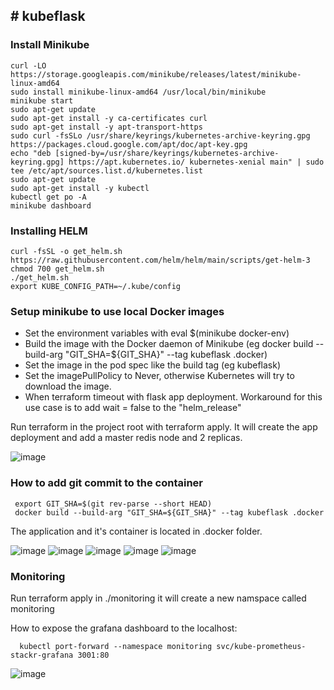 <h2># kubeflask</h2>

<h3>Install Minikube</h3>

```
curl -LO https://storage.googleapis.com/minikube/releases/latest/minikube-linux-amd64
sudo install minikube-linux-amd64 /usr/local/bin/minikube
minikube start
sudo apt-get update
sudo apt-get install -y ca-certificates curl
sudo apt-get install -y apt-transport-https
sudo curl -fsSLo /usr/share/keyrings/kubernetes-archive-keyring.gpg https://packages.cloud.google.com/apt/doc/apt-key.gpg
echo "deb [signed-by=/usr/share/keyrings/kubernetes-archive-keyring.gpg] https://apt.kubernetes.io/ kubernetes-xenial main" | sudo tee /etc/apt/sources.list.d/kubernetes.list
sudo apt-get update
sudo apt-get install -y kubectl
kubectl get po -A
minikube dashboard 
```

<h3>Installing HELM</h3>

```   
curl -fsSL -o get_helm.sh https://raw.githubusercontent.com/helm/helm/main/scripts/get-helm-3
chmod 700 get_helm.sh
./get_helm.sh
export KUBE_CONFIG_PATH=~/.kube/config
```

<h3>Setup minikube to use local Docker images</h3>

- Set the environment variables with eval $(minikube docker-env)
- Build the image with the Docker daemon of Minikube (eg docker build --build-arg "GIT_SHA=${GIT_SHA}" --tag kubeflask .docker)
- Set the image in the pod spec like the build tag (eg kubeflask)
- Set the imagePullPolicy to Never, otherwise Kubernetes will try to download the image.
- When terraform timeout with flask app deployment. Workaround for this use case is to add wait = false to the "helm_release"
 
 <p>Run terraform in the project root with terraform apply. It will create the app deployment and add a master redis node and 2 replicas.</p>

![image](https://user-images.githubusercontent.com/43659121/196553892-1f22439a-bf13-4571-9620-94ed20b3810c.png)


<h3>How to add git commit to the container</h3>
 
 ``` 
  export GIT_SHA=$(git rev-parse --short HEAD)
  docker build --build-arg "GIT_SHA=${GIT_SHA}" --tag kubeflask .docker
```

The application and it's container is located in .docker folder. 


![image](https://user-images.githubusercontent.com/43659121/196551425-79788159-dbd5-4a01-9909-c246912d842d.png)
![image](https://user-images.githubusercontent.com/43659121/196551504-1a2ad5c5-8f21-47cd-b202-4d5ba12e9c5c.png)
![image](https://user-images.githubusercontent.com/43659121/196551587-5ec76232-cfb3-427b-9484-0a3d93d35c2b.png)
![image](https://user-images.githubusercontent.com/43659121/196551632-d482eb75-a8e3-4478-bafa-d28914a92c47.png)
![image](https://user-images.githubusercontent.com/43659121/196551680-0d22550d-aca8-408f-8ab2-bf0c775e1a63.png)


<h3>Monitoring</h3>
Run terraform apply in ./monitoring it will create a new namspace called monitoring

How to expose the grafana dashboard to the localhost:

```
  kubectl port-forward --namespace monitoring svc/kube-prometheus-stackr-grafana 3001:80
```

![image](https://user-images.githubusercontent.com/43659121/196549799-a6f7567b-b095-41c8-8dfc-3d2964025e3b.png)
